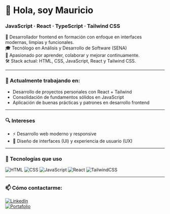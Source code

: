 # 👋 Hola, soy Mauricio  
### JavaScript · React · TypeScript · Tailwind CSS

🎯 Desarrollador frontend en formación con enfoque en interfaces modernas, limpias y funcionales.  
🎓 Tecnólogo en Análisis y Desarrollo de Software (SENA)  
🚀 Apasionado por aprender, colaborar y mejorar continuamente.  
🛠️ Stack actual: HTML, CSS, JavaScript, React y Tailwind CSS.

---

### 🧩 Actualmente trabajando en:
- Desarrollo de proyectos personales con React + Tailwind
- Consolidación de fundamentos sólidos en JavaScript
- Aplicación de buenas prácticas y patrones en desarrollo frontend

---

### 🔍 Intereses
- ⚡ Desarrollo web moderno y responsive  
- 🎨 Diseño de interfaces (UI) y experiencia de usuario (UX) 

---

### 🧰 Tecnologías que uso
![HTML](https://img.shields.io/badge/HTML5-E34F26?style=flat&logo=html5&logoColor=white)
![CSS](https://img.shields.io/badge/CSS3-1572B6?style=flat&logo=css3&logoColor=white)
![JavaScript](https://img.shields.io/badge/JavaScript-F7DF1E?style=flat&logo=javascript&logoColor=black)
![React](https://img.shields.io/badge/React-20232A?style=flat&logo=react&logoColor=61DAFB)
![TailwindCSS](https://img.shields.io/badge/TailwindCSS-38B2AC?style=flat&logo=tailwind-css&logoColor=white)

---

### 📫 Cómo contactarme:
[![LinkedIn](https://img.shields.io/badge/LinkedIn-Mauricio%20Florez%20Samudio-blue?style=flat&logo=linkedin)](https://www.linkedin.com/in/mauricio-florez-samudio/)  
[![Portafolio](https://img.shields.io/badge/Portafolio-Web-%23000000?style=flat&logo=netlify&logoColor=white)](https://mf-portfolio-dev.netlify.app/)
